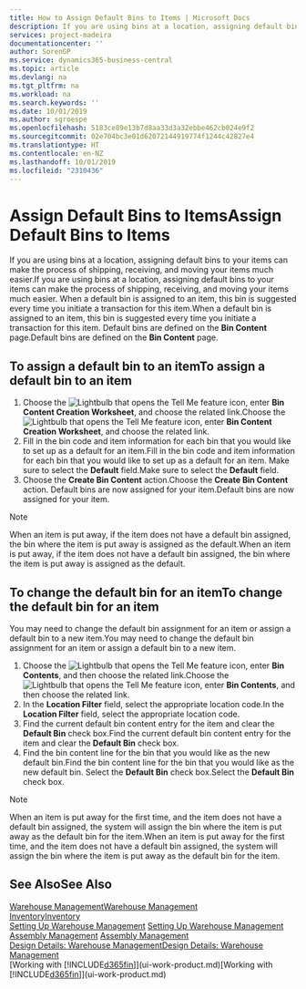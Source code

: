 ```yaml
---
title: How to Assign Default Bins to Items | Microsoft Docs
description: If you are using bins at a location, assigning default bins to your items can make the process of shipping, receiving, and moving your items much easier. When a default bin is assigned to an item, this bin is suggested every time you initiate a transaction for this item.
services: project-madeira
documentationcenter: ''
author: SorenGP
ms.service: dynamics365-business-central
ms.topic: article
ms.devlang: na
ms.tgt_pltfrm: na
ms.workload: na
ms.search.keywords: ''
ms.date: 10/01/2019
ms.author: sgroespe
ms.openlocfilehash: 5183ce89e13b7d8aa33d3a32ebbe462cb024e9f2
ms.sourcegitcommit: 02e704bc3e01d62072144919774f1244c42827e4
ms.translationtype: HT
ms.contentlocale: en-NZ
ms.lasthandoff: 10/01/2019
ms.locfileid: "2310436"
---
```

# <a name="assign-default-bins-to-items"></a><span data-ttu-id="a021c-104">Assign Default Bins to Items</span><span class="sxs-lookup"><span data-stu-id="a021c-104">Assign Default Bins to Items</span></span>
<span data-ttu-id="a021c-105">If you are using bins at a location, assigning default bins to your items can make the process of shipping, receiving, and moving your items much easier.</span><span class="sxs-lookup"><span data-stu-id="a021c-105">If you are using bins at a location, assigning default bins to your items can make the process of shipping, receiving, and moving your items much easier.</span></span> <span data-ttu-id="a021c-106">When a default bin is assigned to an item, this bin is suggested every time you initiate a transaction for this item.</span><span class="sxs-lookup"><span data-stu-id="a021c-106">When a default bin is assigned to an item, this bin is suggested every time you initiate a transaction for this item.</span></span> <span data-ttu-id="a021c-107">Default bins are defined on the **Bin Content** page.</span><span class="sxs-lookup"><span data-stu-id="a021c-107">Default bins are defined on the **Bin Content** page.</span></span>  

## <a name="to-assign-a-default-bin-to-an-item"></a><span data-ttu-id="a021c-108">To assign a default bin to an item</span><span class="sxs-lookup"><span data-stu-id="a021c-108">To assign a default bin to an item</span></span>
1.  <span data-ttu-id="a021c-109">Choose the ![Lightbulb that opens the Tell Me feature](media/ui-search/search_small.png "Tell me what you want to do") icon, enter **Bin Content Creation Worksheet**, and choose the related link.</span><span class="sxs-lookup"><span data-stu-id="a021c-109">Choose the ![Lightbulb that opens the Tell Me feature](media/ui-search/search_small.png "Tell me what you want to do") icon, enter **Bin Content Creation Worksheet**, and choose the related link.</span></span>  
2.  <span data-ttu-id="a021c-110">Fill in the bin code and item information for each bin that you would like to set up as a default for an item.</span><span class="sxs-lookup"><span data-stu-id="a021c-110">Fill in the bin code and item information for each bin that you would like to set up as a default for an item.</span></span> <span data-ttu-id="a021c-111">Make sure to select the **Default** field.</span><span class="sxs-lookup"><span data-stu-id="a021c-111">Make sure to select the **Default** field.</span></span>  
3.  <span data-ttu-id="a021c-112">Choose the **Create Bin Content** action.</span><span class="sxs-lookup"><span data-stu-id="a021c-112">Choose the **Create Bin Content** action.</span></span> <span data-ttu-id="a021c-113">Default bins are now assigned for your item.</span><span class="sxs-lookup"><span data-stu-id="a021c-113">Default bins are now assigned for your item.</span></span>  

> [!NOTE]  
>  <span data-ttu-id="a021c-114">When an item is put away, if the item does not have a default bin assigned, the bin where the item is put away is assigned as the default.</span><span class="sxs-lookup"><span data-stu-id="a021c-114">When an item is put away, if the item does not have a default bin assigned, the bin where the item is put away is assigned as the default.</span></span>  

## <a name="to-change-the-default-bin-for-an-item"></a><span data-ttu-id="a021c-115">To change the default bin for an item</span><span class="sxs-lookup"><span data-stu-id="a021c-115">To change the default bin for an item</span></span>  
<span data-ttu-id="a021c-116">You may need to change the default bin assignment for an item or assign a default bin to a new item.</span><span class="sxs-lookup"><span data-stu-id="a021c-116">You may need to change the default bin assignment for an item or assign a default bin to a new item.</span></span>    
1.  <span data-ttu-id="a021c-117">Choose the ![Lightbulb that opens the Tell Me feature](media/ui-search/search_small.png "Tell me what you want to do") icon, enter **Bin Contents**, and then choose the related link.</span><span class="sxs-lookup"><span data-stu-id="a021c-117">Choose the ![Lightbulb that opens the Tell Me feature](media/ui-search/search_small.png "Tell me what you want to do") icon, enter **Bin Contents**, and then choose the related link.</span></span>  
2.  <span data-ttu-id="a021c-118">In the **Location Filter** field, select the appropriate location code.</span><span class="sxs-lookup"><span data-stu-id="a021c-118">In the **Location Filter** field, select the appropriate location code.</span></span>  
3.  <span data-ttu-id="a021c-119">Find the current default bin content entry for the item and clear the **Default Bin** check box.</span><span class="sxs-lookup"><span data-stu-id="a021c-119">Find the current default bin content entry for the item and clear the **Default Bin** check box.</span></span>  
4.  <span data-ttu-id="a021c-120">Find the bin content line for the bin that you would like as the new default bin.</span><span class="sxs-lookup"><span data-stu-id="a021c-120">Find the bin content line for the bin that you would like as the new default bin.</span></span> <span data-ttu-id="a021c-121">Select the **Default Bin** check box.</span><span class="sxs-lookup"><span data-stu-id="a021c-121">Select the **Default Bin** check box.</span></span>  

> [!NOTE]  
>  <span data-ttu-id="a021c-122">When an item is put away for the first time, and the item does not have a default bin assigned, the system will assign the bin where the item is put away as the default bin for the item.</span><span class="sxs-lookup"><span data-stu-id="a021c-122">When an item is put away for the first time, and the item does not have a default bin assigned, the system will assign the bin where the item is put away as the default bin for the item.</span></span>  

## <a name="see-also"></a><span data-ttu-id="a021c-123">See Also</span><span class="sxs-lookup"><span data-stu-id="a021c-123">See Also</span></span>  
[<span data-ttu-id="a021c-124">Warehouse Management</span><span class="sxs-lookup"><span data-stu-id="a021c-124">Warehouse Management</span></span>](warehouse-manage-warehouse.md)  
[<span data-ttu-id="a021c-125">Inventory</span><span class="sxs-lookup"><span data-stu-id="a021c-125">Inventory</span></span>](inventory-manage-inventory.md)  
<span data-ttu-id="a021c-126">[Setting Up Warehouse Management](warehouse-setup-warehouse.md)   </span><span class="sxs-lookup"><span data-stu-id="a021c-126">[Setting Up Warehouse Management](warehouse-setup-warehouse.md)   </span></span>  
<span data-ttu-id="a021c-127">[Assembly Management](assembly-assemble-items.md)  </span><span class="sxs-lookup"><span data-stu-id="a021c-127">[Assembly Management](assembly-assemble-items.md)  </span></span>  
[<span data-ttu-id="a021c-128">Design Details: Warehouse Management</span><span class="sxs-lookup"><span data-stu-id="a021c-128">Design Details: Warehouse Management</span></span>](design-details-warehouse-management.md)  
<span data-ttu-id="a021c-129">[Working with [!INCLUDE[d365fin](includes/d365fin_md.md)]](ui-work-product.md)</span><span class="sxs-lookup"><span data-stu-id="a021c-129">[Working with [!INCLUDE[d365fin](includes/d365fin_md.md)]](ui-work-product.md)</span></span>
